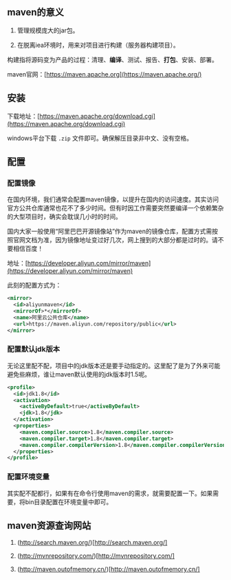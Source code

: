 

## maven的意义

1. 管理规模庞大的jar包。

2. 在脱离iea环境时，用来对项目进行构建（服务器构建项目）。

构建指将源码变为产品的过程：清理、**编译**、测试、报告、**打包**、安装、部署。

maven官网：[https://maven.apache.org](https://maven.apache.org/)

## 安装

下载地址：[https://maven.apache.org/download.cgi](https://maven.apache.org/download.cgi)

windows平台下载 `.zip` 文件即可。确保解压目录非中文、没有空格。

## 配置

### 配置镜像

在国内环境，我们通常会配置maven镜像，以提升在国内的访问速度。其实访问官方公共仓库通常也花不了多少时间。但有时因工作需要突然要编译一个依赖繁杂的大型项目时，确实会耽误几小时的时间。

国内大家一般使用“阿里巴巴开源镜像站”作为maven的镜像仓库，配置方式需按照官网文档为准，因为镜像地址变过好几次，网上搜到的大部分都是过时的。请不要相信百度！

地址：[https://developer.aliyun.com/mirror/maven](https://developer.aliyun.com/mirror/maven)

此刻的配置方式为：

```xml
<mirror>
  <id>aliyunmaven</id>
  <mirrorOf>*</mirrorOf>
  <name>阿里云公共仓库</name>
  <url>https://maven.aliyun.com/repository/public</url>
</mirror>
```

### 配置默认jdk版本

无论这里配不配，项目中的jdk版本还是要手动指定的。这里配了是为了外来可能避免些麻烦，谁让maven默认使用的jdk版本时1.5呢。

```xml
<profile>
  <id>jdk1.8</id>
  <activation>
    <activeByDefault>true</activeByDefault>
    <jdk>1.8</jdk>
  </activation>
  <properties>
    <maven.compiler.source>1.8</maven.compiler.source>
    <maven.compiler.target>1.8</maven.compiler.target>
    <maven.compiler.compilerVersion>1.8</maven.compiler.compilerVersion>
  </properties>
</profile>
```

### 配置环境变量

其实配不配都行，如果有在命令行使用maven的需求，就需要配置一下。如果需要，将bin目录配置在环境变量中即可。

## maven资源查询网站

1. (http://search.maven.org/)[http://search.maven.org/]

2. (http://mvnrepository.com/)[http://mvnrepository.com/]

3. (http://maven.outofmemory.cn/)[http://maven.outofmemory.cn/]